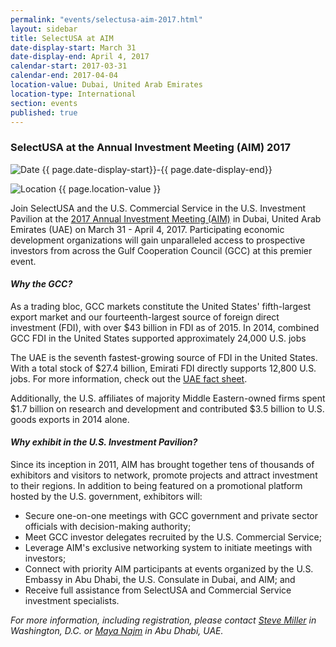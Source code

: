 ```yaml
---
permalink: "events/selectusa-aim-2017.html"
layout: sidebar
title: SelectUSA at AIM
date-display-start: March 31
date-display-end: April 4, 2017
calendar-start: 2017-03-31
calendar-end: 2017-04-04
location-value: Dubai, United Arab Emirates
location-type: International
section: events
published: true
---
```


### SelectUSA at the Annual Investment Meeting (AIM) 2017

![Date](https://google.github.io/material-design-icons/action/svg/design/ic_event_24px.svg "Date") {{ page.date-display-start}}-{{ page.date-display-end}}

![Location](http://google.github.io/material-design-icons/social/svg/design/ic_location_city_24px.svg "Location") {{ page.location-value }}

Join SelectUSA and the U.S. Commercial Service in the U.S. Investment Pavilion at the [2017 Annual Investment Meeting (AIM)](http://www.aimcongress.com/en/) in Dubai, United Arab Emirates (UAE) on March 31 - April 4, 2017. Participating economic development organizations will gain unparalleled access to prospective investors from across the Gulf Cooperation Council (GCC) at this premier event.

#### _Why the GCC?_

As a trading bloc, GCC markets constitute the United States' fifth-largest export market and our fourteenth-largest source of foreign direct investment (FDI), with over $43 billion in FDI as of 2015. In 2014, combined GCC FDI in the United States supported approximately 24,000 U.S. jobs

The UAE is the seventh fastest-growing source of FDI in the United States. With a total stock of $27.4 billion, Emirati FDI directly supports 12,800 U.S. jobs. For more information, check out the [UAE fact sheet](https://www.selectusa.gov/country-fact-sheet/United-Arab-Emirates).

Additionally, the U.S. affiliates of majority Middle Eastern-owned firms spent $1.7 billion on research and development and contributed $3.5 billion to U.S. goods exports in 2014 alone.

#### _Why exhibit in the U.S. Investment Pavilion?_

Since its inception in 2011, AIM has brought together tens of thousands of exhibitors and visitors to network, promote projects and attract investment to their regions. In addition to being featured on a promotional platform hosted by the U.S. government, exhibitors will:

* Secure one-on-one meetings with GCC government and private sector officials with decision-making authority;
* Meet GCC investor delegates recruited by the U.S. Commercial Service;
* Leverage AIM's exclusive networking system to initiate meetings with investors;
* Connect with priority AIM participants at events organized by the U.S. Embassy in Abu Dhabi, the U.S. Consulate in Dubai, and AIM; and
* Receive full assistance from SelectUSA and Commercial Service investment specialists.

_For more information, including registration, please contact [Steve Miller](mailto:steve.miller@trade.gov) in Washington, D.C. or [Maya Najm](mailto:maya.najm@trade.gov) in Abu Dhabi, UAE._
